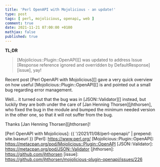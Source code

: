 ```yaml
---
title: 'Perl OpenAPI with Mojolicious - an update!'
type: post
tags: [ perl, mojolicious, openapi, web ]
comment: true
date: 2021-11-21 07:00:00 +0100
mathjax: false
published: true
---
```


**TL;DR**

> [Mojolicious::Plugin::OpenAPI][] was updated to address Issue
> [Response reference ignored and overridden by DefaultResponse][issue],
> yay!

Recent post [Perl OpenAPI with Mojolicious][] gave a very quick overview
on how useful [Mojolicious::Plugin::OpenAPI][] is and pointed out a
small bug regarding error management.

Well... it turned out that the bug was in [JSON::Validator][] instead,
but luckily they are both under the care of [Jan Henning
Thorsen][jhthorsen], who fixed the bug in the module and bumped the
minimum needed version in the other one, so that it will not suffer from
the bug.

Thanks [Jan Henning Thorsen][jhthorsen]!

[Perl OpenAPI with Mojolicious]: {{ '/2021/11/08/perl-openapi/' | prepend: site.baseurl }}
[Perl]: https://www.perl.org/
[Mojolicious::Plugin::OpenAPI]: https://metacpan.org/pod/Mojolicious::Plugin::OpenAPI
[JSON::Validator]: https://metacpan.org/pod/JSON::Validator
[jhthorsen]: https://github.com/jhthorsen
[issue]: https://github.com/jhthorsen/mojolicious-plugin-openapi/issues/226
